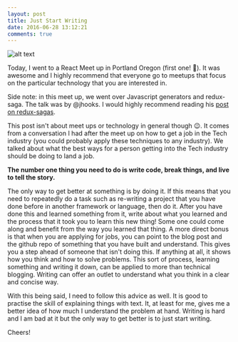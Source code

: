 ```yaml
---
layout: post
title: Just Start Writing
date: 2016-06-28 13:12:21
comments: true
---
```

![alt text](../../../../images/blog/nerdlife.jpg "The Nerd Life")

Today, I went to a React Meet up in Portland Oregon (first one! :confetti_ball:).
It was awesome and I highly recommend that everyone go to meetups that focus on the
particular technology that you are interested in. 

Side note: in this meet up, we went over Javascript generators and redux-saga. The talk was by
@jhooks. I would highly recommend reading his [post on redux-sagas](http://joelhooks.com/blog/2016/03/20/build-an-image-gallery-using-redux-saga/).

This post isn't about meet ups or technology in general though :wink:. It comes from a conversation I had after
the meet up on how to get a job in the Tech industry (you could probably apply these techniques to any industry).
We talked about what the best ways for a person getting into the Tech industry should be doing to land a job. 

**The number one thing you need to do is write code, break things, and live to tell the story.** 

The only way to get better at something is by doing it. If this means that you need to repeatedly do a task such as 
re-writing a project that you have done before in another framework or language, then do it. After you have done this and learned something from it, 
write about what you learned and the process that it took you to learn this new thing! Some one could come along 
and benefit from the way you learned that thing. A more direct bonus is that when you are applying for jobs, you can 
point to the blog post and the github repo of something that you have built and understand. This gives you a 
step ahead of someone that isn't doing this. If anything at all, it shows how you think and how to solve problems.
This sort of process, learning something and writing it down, can be applied to more than technical blogging. Writing 
can offer an outlet to understand what you think in a clear and concise way.

With this being said, I need to follow this advice as well. It is good to practise the skill of explaining things with 
text. It, at least for me, gives me a better idea of how much I understand the problem at hand. Writing is hard and
I am bad at it but the only way to get better is to just start writing.

Cheers!
